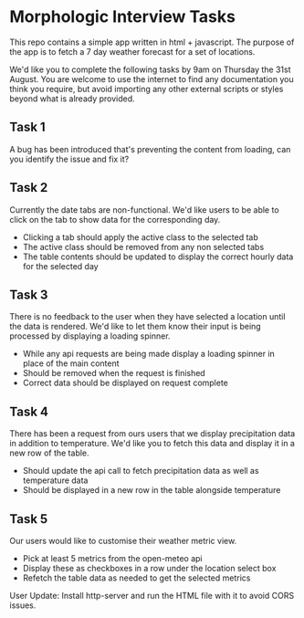 # Morphologic Interview Tasks

This repo contains a simple app written in html + javascript. The purpose of the app is to fetch a 7 day weather forecast for a set of locations.

We'd like you to complete the following tasks by 9am on Thursday the 31st August. You are welcome to use the internet to find any documentation you think you require, but avoid importing any other external scripts or styles beyond what is already provided.

## Task 1

A bug has been introduced that's preventing the content from loading, can you identify the issue and fix it?

## Task 2

Currently the date tabs are non-functional. We'd like users to be able to click on the tab to show data for the corresponding day.

- Clicking a tab should apply the active class to the selected tab
- The active class should be removed from any non selected tabs
- The table contents should be updated to display the correct hourly data for the selected day

## Task 3

There is no feedback to the user when they have selected a location until the data is rendered. We'd like to let them know their input is being processed by displaying a loading spinner.

- While any api requests are being made display a loading spinner in place of the main content
- Should be removed when the request is finished
- Correct data should be displayed on request complete

## Task 4

There has been a request from ours users that we display precipitation data in addition to temperature. We'd like you to fetch this data and display it in a new row of the table.

- Should update the api call to fetch precipitation data as well as temperature data
- Should be displayed in a new row in the table alongside temperature

## Task 5

Our users would like to customise their weather metric view.

- Pick at least 5 metrics from the open-meteo api
- Display these as checkboxes in a row under the location select box
- Refetch the table data as needed to get the selected metrics


User Update:
Install http-server and run the HTML file with it to avoid CORS issues.